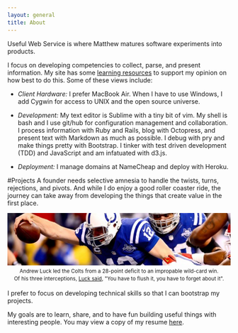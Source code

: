```yaml
---
layout: general
title: About
---
```

Useful Web Service is where Matthew matures software experiments into products. 

I focus on developing competencies to collect, parse, and present information. My site has some [learning resources](learn.html) to support my opinion on how best to do this. Some of these views include:

* *Client Hardware:* I prefer MacBook Air. When I have to use Windows, I add Cygwin for access to UNIX and the open source universe. 

* *Development:* My text editor is Sublime with a tiny bit of vim. My shell is bash and I use git/hub for configuration management and collaboration. I process information with Ruby and Rails, blog with Octopress, and present text with Markdown as much as possible. I debug with pry and make things pretty with Bootstrap. I tinker with test driven development (TDD) and JavaScript and am infatuated with d3.js.

* *Deployment:* I manage domains at NameCheap and deploy with Heroku.

#Projects
A founder needs selective amnesia to handle the twists, turns, rejections, and pivots. And while I do enjoy a good roller coaster ride, the journey can take away from developing the things that create value in the first place. 

<div align="center">
  <img src="/static/andrew_12.png">
  <small>Andrew Luck led the Colts from a 28-point deficit to an impropable wild-card win. <br>Of his three interceptions, <a href="http://usatoday.com/story/sports/nfl/2014/01/04/colts-chiefs-wild-card-playoffs-andrew-luck/4321311"> Luck said</a>, "You have to flush it, you have to forget about it".</small>
</div>
<br>
I prefer to focus on developing technical skills so that I can bootstrap my projects. 

My goals are to learn, share, and to have fun building useful things with interesting people. You may view a copy of my resume [here](/resume.html).